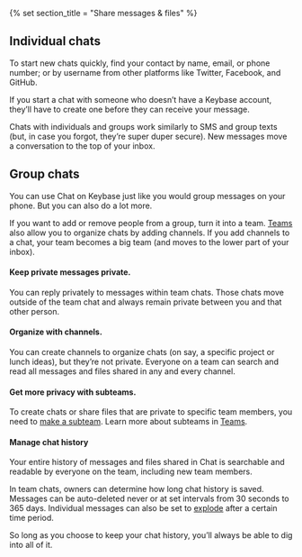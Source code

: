 {% set section_title = "Share messages & files" %}


## Individual chats
To start new chats quickly, find your contact by name, email, or phone number; or by username from other platforms like Twitter, Facebook, and GitHub.

If you start a chat with someone who doesn’t have a Keybase account, they’ll have to create one before they can receive your message.

Chats with individuals and groups work similarly to SMS and group texts (but, in case you forgot, they’re super duper secure). New messages move a conversation to the top of your inbox.   

## Group chats 
You can use Chat on Keybase just like you would group messages on your phone. But you can also do a lot more.

If you want to add or remove people from a group, turn it into a team. [Teams](/teams) also allow you to organize chats by adding channels. If you add channels to a chat, your team becomes a big team (and moves to the lower part of your inbox).

#### Keep private messages private.
You can reply privately to messages within team chats. Those chats move outside of the team chat and always remain private between you and that other person.

#### Organize with channels.
You can create channels to organize chats (on say, a specific project or lunch ideas), but they’re not private. Everyone on a team can search and read all messages and files shared in any and every channel. 

#### Get more privacy with subteams.
To create chats or share files that are private to specific team members, you need to [make a subteam](/teams#subteams). Learn more about subteams in [Teams](/teams).

#### Manage chat history
Your entire history of messages and files shared in Chat is searchable and readable by everyone on the team, including new team members.

In team chats, owners can determine how long chat history is saved. Messages can be auto-deleted never or at set intervals from 30 seconds to 365 days. Individual messages can also be set to [explode](chat/features) after a certain time period.

So long as you choose to keep your chat history, you’ll always be able to dig into all of it.
